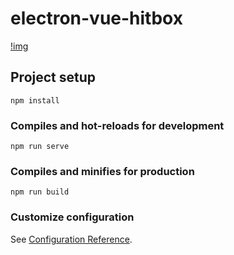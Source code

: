 # electron-vue-hitbox

[!img](https://github.com/alectrocute/electron-vue-hitbox/blob/master/README.png?raw=true)

## Project setup
```
npm install
```

### Compiles and hot-reloads for development
```
npm run serve
```

### Compiles and minifies for production
```
npm run build
```

### Customize configuration
See [Configuration Reference](https://cli.vuejs.org/config/).
